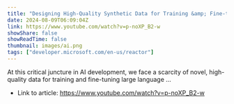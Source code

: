 ```yaml
---
title: "Designing High-Quality Synthetic Data for Training &amp; Fine-tuning LLMs"
date: 2024-08-09T06:09:04Z
link: https://www.youtube.com/watch?v=p-noXP_B2-w
showShare: false
showReadTime: false
thumbnail: images/ai.png
tags: ["developer.microsoft.com/en-us/reactor"]
---
```

At this critical juncture in AI development, we face a scarcity of novel, high-quality data for training and fine-tuning large language ...

- Link to article: https://www.youtube.com/watch?v=p-noXP_B2-w